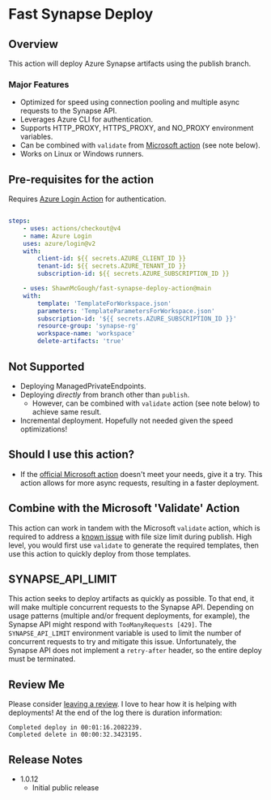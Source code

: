 # Fast Synapse Deploy

## Overview
This action will deploy Azure Synapse artifacts using the publish branch.

### Major Features
 - Optimized for speed using connection pooling and multiple async requests to the Synapse API.
 - Leverages Azure CLI for authentication.
 - Supports HTTP_PROXY, HTTPS_PROXY, and NO_PROXY environment variables.
 - Can be combined with `validate` from [Microsoft action](https://github.com/marketplace/actions/synapse-workspace-deployment) (see note below).
 - Works on Linux or Windows runners.

## Pre-requisites for the action
Requires [Azure Login Action](https://github.com/marketplace/actions/azure-login) for authentication.

```yaml

steps:
    - uses: actions/checkout@v4
    - name: Azure Login
    uses: azure/login@v2
    with:
        client-id: ${{ secrets.AZURE_CLIENT_ID }}
        tenant-id: ${{ secrets.AZURE_TENANT_ID }}
        subscription-id: ${{ secrets.AZURE_SUBSCRIPTION_ID }}

    - uses: ShawnMcGough/fast-synapse-deploy-action@main
    with:
        template: 'TemplateForWorkspace.json'
        parameters: 'TemplateParametersForWorkspace.json'
        subscription-id: '${{ secrets.AZURE_SUBSCRIPTION_ID }}'
        resource-group: 'synapse-rg'
        workspace-name: 'workspace'
        delete-artifacts: 'true' 

```

## Not Supported 
 - Deploying ManagedPrivateEndpoints.
 - Deploying *directly* from branch other than `publish`. 
   - However, can be combined with `validate` action (see note below) to achieve same result. 
 - Incremental deployment. Hopefully not needed given the speed optimizations!

## Should I use this action?
 - If the [official Microsoft action](https://github.com/marketplace/actions/synapse-workspace-deployment) doesn't meet your needs, give it a try. This action allows for more async requests, resulting in a faster deployment. 

## Combine with the Microsoft 'Validate' Action
This action can work in tandem with the Microsoft `validate` action, which is required to address a [known issue](https://learn.microsoft.com/en-us/azure/synapse-analytics/cicd/continuous-integration-delivery#1-publish-failed-workspace-arm-file-is-more-than-20-mb) with file size limit during publish. High level, you would first use `validate` to generate the required templates, then use this action to quickly deploy from those templates. 

## SYNAPSE_API_LIMIT
This action seeks to deploy artifacts as quickly as possible. To that end, it will make multiple concurrent requests to the Synapse API. Depending on usage patterns (multiple and/or frequent deployments, for example), the Synapse API might respond with `TooManyRequests [429]`. The `SYNAPSE_API_LIMIT` environment variable is used to limit the number of concurrent requests to try and mitigate this issue.  Unfortunately, the Synapse API does not implement a `retry-after` header, so the entire deploy must be terminated.

## Review Me
Please consider [leaving a review](https://marketplace.visualstudio.com/items?itemName=shawn-mcgough.fast-synapse-deploy&ssr=false#review-details). I love to hear how it is helping with deployments!
At the end of the log there is duration information:
```
Completed deploy in 00:01:16.2082239.
Completed delete in 00:00:32.3423195.
```

## Release Notes

 - 1.0.12
   - Initial public release









